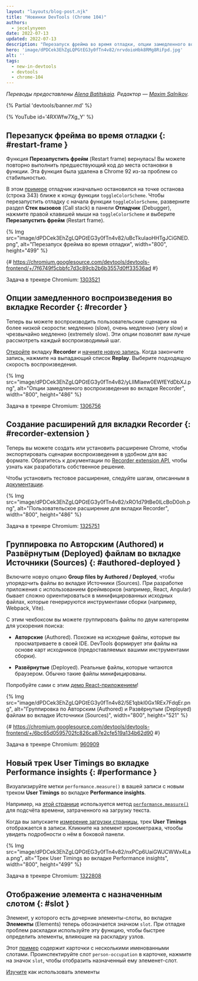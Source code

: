 ```yaml
---
layout: "layouts/blog-post.njk"
title: "Новинки DevTools (Chrome 104)"
authors:
  - jecelynyeen
date: 2022-07-13
updated: 2022-07-13
description: "Перезапуск фрейма во время отладки, опции замедленного воспроизведения во вкладке Recorder и многое другое."
hero: 'image/dPDCek3EhZgLQPGtEG3y0fTn4v82/nrvdoioHbk8RMg8RiFpd.jpg'
alt: ''
tags:
  - new-in-devtools
  - devtools
  - chrome-104
---
```


*Переводы предоставлены [Alena Batitskaia](https://twitter.com/ABatickaya). Редактор — [Maxim Salnikov](https://twitter.com/webmaxru).*

{% Partial 'devtools/banner.md' %}

{% YouTube id='4RXWfw7Xg_Y' %}

<!-- start: translation instructions -->
<!-- + 1. Remove the "draft: true" tag above when submitting PR -->
<!-- + 2. Provide translations under each of the English commented original content -->
<!-- + 3. Translate the "description" tag above -->
<!-- + 4. Translate all the <img> alt text -->
<!-- 5. Update the whats-new.md file -->

<!-- ## Restart frame during debugging {: #restart-frame } -->
## Перезапуск фрейма во время отладки {: #restart-frame }

<!-- The **Restart frame** feature is back! You can re-run the preceding code when paused somewhere in a function. Previously, this feature was deprecated and removed in Chrome 92 due to stability issues.  -->
Функция **Перезапустить фрейм** (Restart frame) вернулась! Вы можете повторно выполнить предшествующий код до места остановки в функции. Эта функция была удалена в Chrome 92 из-за проблем со стабильностью.

<!-- In this [example](https://jec.fish/), the debugger initially paused at the breakpoint (line 343) near the end of the `toggleColorScheme` function. To restart the debugging from the beginning of the `toggleColorScheme` function, expand the **Call stack** section in the **Debugger** pane, right click on `toggleColorScheme` and select **Restart frame**.  -->
В этом [примере](https://jec.fish) отладчик изначально остановился на точке останова (строка 343) ближе к концу функции `toggleColorScheme`. Чтобы перезапустить отладку с начала функции `toggleColorScheme`, разверните раздел **Стек вызовов** (Call stack) в панели **Отладчик** (Debugger), нажмите правой клавишей мыши на `toggleColorScheme` и выберите **Перезапустить фрейм** (Restart frame).

{% Img src="image/dPDCek3EhZgLQPGtEG3y0fTn4v82/uBcTkuIaoHHTgJCiGNED.png", alt="Перезапуск фрейма во время отладки", width="800", height="499" %}

{# https://chromium.googlesource.com/devtools/devtools-frontend/+/7f6749f5cbbfc7d3c89cb2b6b3557d0ff33536ad #}

Задача в трекере Chromium: [1303521](https://crbug.com/1303521)


<!-- ## Slow replay options in the Recorder panel {: #recorder } -->
## Опции замедленного воспроизведения во вкладке Recorder {: #recorder }

<!-- You can now replay user flows at a slower speed — slow, very slow, and extremely slow. These options let you better observe each step replay on screen. -->
Теперь вы можете воспроизводить пользовательские сценарии на более низкой скорости: медленно (slow), очень медленно (very slow) и чрезвычайно медленно (extremely slow). Эти опции позволят вам лучше рассмотреть каждый воспроизводимый шаг.

<!-- [Open](/docs/devtools/recorder/#open) the **Recorder** panel and [start a new recording](/docs/devtools/recorder/#record). Once the recording is done, click on the **Replay** dropdown button. Select a speed to start a replay. -->
[Откройте](/docs/devtools/recorder/#open) вкладку **Recorder** и [начните новую запись](/docs/devtools/recorder/#record). Когда закончите запись, нажмите на выпадающий список **Replay**. Выберите подходящую скорость воспроизведения.

{% Img src="image/dPDCek3EhZgLQPGtEG3y0fTn4v82/yLIIMlaew0EWfEYdDbXJ.png", alt="Опции замедленного воспроизведения во вкладке Recorder", width="800", height="486" %}

Задача в трекере Chromium: [1306756](https://crbug.com/1306756)


<!-- ## Build an extension for the Recorder panel {: #recorder-extension } -->
## Создание расширений для вкладки Recorder {: #recorder-extension }

<!-- You can now build or install a Chrome extension to export replay scripts in your favorite format. See [Recorder extension API](/docs/extensions/reference/devtools_recorder/) documentation to learn how to build one. -->
Теперь вы можете создать или установить расширение Chrome, чтобы экспортировать сценарии воспроизведения в удобном для вас формате. Обратитесь к документации по [Recorder extension API](/docs/extensions/reference/devtools_recorder/), чтобы узнать как разработать собственное решение.

<!-- To install a demo extension, follow [these steps](https://github.com/puppeteer/replay#create-a-chrome-extension-for-recorder-available-from-chrome-104-onwards) outlined in the documentation.  -->
Чтобы установить тестовое расширение, следуйте шагам, описанным в [документации](https://github.com/puppeteer/replay#create-a-chrome-extension-for-recorder-available-from-chrome-104-onwards).

{% Img src="image/dPDCek3EhZgLQPGtEG3y0fTn4v82/xRO1d79tBe0ILcBoD0oh.png", alt="Пользовательское расширение для вкладки Recorder", width="800", height="486" %}

Задача в трекере Chromium: [1325751](https://crbug.com/1325751)


<!-- ## Group files by Authored / Deployed in the Sources panel {: #authored-deployed } -->
## Группировка по Авторским (Authored) и Развёрнутым (Deployed) файлам во вкладке Источники (Sources) {: #authored-deployed }

<!-- Enable the new **Group files by Authored / Deployed** option to organize your files in the Sources panel. When developing web applications with frameworks (for example, React, Angular), it can be difficult to navigate the source files due to the minified files generated by the build tools (for example, Webpack, Vite).  -->
Включите новую опцию **Group files by Authored / Deployed**, чтобы упорядочить файлы во вкладке Источники (Sources). При разработке приложения с использованием фреймворков (например, React, Angular) бывает сложно ориентироваться в минифицированных исходных файлах, которые генерируются инструментами сборки (например, Webpack, Vite).

<!-- With this checkbox, you can group files into 2 categories for quicker file search: -->
С этим чекбоксом вы можете группировать файлы по двум категориям для ускорения поиска:

<!-- - **Authored**. Similar to the source files you view in your IDE. DevTools generates these files based on source maps (provided by your build tools).  -->
- **Авторские** (Authored). Похожие на исходные файлы, которые вы просматриваете в своей IDE. DevTools формирует эти файлы на основе карт исходников (предоставляемых вашими инструментами сборки).
<!-- - **Deployed**. The actual files that the browser reads. Usually these files are minified. -->
- **Развёрнутые** (Deployed). Реальные файлы, которые читаются браузером. Обычно такие файлы минифицированы.

<!-- Try it yourself with this [React demo](https://reactjs.org/)! -->
Попробуйте сами с этим [демо React-приложением](https://reactjs.org/)!

{% Img src="image/dPDCek3EhZgLQPGtEG3y0fTn4v82/5E1qbkl0Gx1REx7FdqEr.png", alt="Группировка по Авторским (Authored) и Развёрнутым (Deployed) файлам во вкладке Источники (Sources)", width="800", height="521" %}

{# https://chromium.googlesource.com/devtools/devtools-frontend/+/6bc65d0595702fc826ca87e2cfe519a134b62d90 #}

Задача в трекере Chromium: [960909](https://crbug.com/960909)


<!-- ## New User Timings track in the Performance insights panel {: #performance } -->
## Новый трек User Timings во вкладке Performance insights {: #performance }

<!-- Visualize `performance.measure()` marks in your recording with the new **User Timings** track in the **Performance insights** panel. -->
Визуализируйте метки `performance.measure()` в вашей записи с новым треком **User Timings** во вкладке **Performance insights**.

<!-- For example, this [web page](https://jec.fish/demo/perf-measure) uses the [`performance.measure()`](https://web.dev/articles/usertiming#calculating_measurements_with_measure()) method to calculate the elapsed time of text loading. -->
Например, на [этой странице](https://jec.fish/demo/perf-measure) используется метод [`performance.measure()`](https://web.dev/articles/usertiming#calculating_measurements_with_measure()) для подсчёта времени, затраченного на загрузку текста.

<!-- When you start [measuring the page load](/docs/devtools/performance-insights/#record), the **User Timings** track shows in the recording. Click on the timings item to view its details on the side pane. -->
Когда вы запускаете [измерение загрузки страницы](/docs/devtools/performance-insights/#record), трек **User Timings** отображается в записи. Кликните на элемент хронометража, чтообы увидеть подробности о нём в боковой панели.

{% Img src="image/dPDCek3EhZgLQPGtEG3y0fTn4v82/nxPCp6UaiGWJCWWx4Laa.png", alt="Трек User Timings во вкладке Performance insights", width="800", height="499" %}

Задача в трекере Chromium: [1322808](https://crbug.com/1322808)


<!-- ## Reveal assigned slot of an element {: #slot } -->
## Отображение элемента с назначенным слотом {: #slot }

<!-- Slotted elements in the **Elements** panel have a new `slot` badge. When debugging layout issues, use this feature to identify the element which affects the node's layout quicker.  -->
Элемент, у которого есть дочерние элементы-слоты, во вкладке **Элементы** (Elements) теперь обозначается значком `slot`. При отладке проблем раскладки используйте эту функцию, чтобы быстрее определить элементы, влияющие на раскладку узлов.

<!-- This [example](https://mdn.github.io/web-components-examples/slotted-pseudo-element/) contains cards with a few named slots. Inspect the `person-occupation` slot of a card, click the `slot` badge next to it to reveal its assigned slot. -->
Этот [пример](https://mdn.github.io/web-components-examples/slotted-pseudo-element/) содержит карточки с несколькими именованными слотами. Проинспектируйте слот `person-occupation` в карточке, нажмите на значок `slot`, чтобы отобразить назначенный ему элеменет-слот.

<!-- [Learn](https://developer.mozilla.org/docs/Web/Web_Components/Using_templates_and_slots) how to use [<template>](https://developer.mozilla.org/docs/Web/HTML/Element/template) and [<slot>](https://developer.mozilla.org/docs/Web/HTML/Element/slot) elements to create a flexible template that can then be used to populate the shadow DOM of a web component. -->
[Изучите](https://developer.mozilla.org/docs/Web/Web_Components/Using_templates_and_slots) как использовать элементы [<template>](https://developer.mozilla.org/docs/Web/HTML/Element/template) и [<slot>](https://developer.mozilla.org/docs/Web/HTML/Element/slot) для создания гибкого шаблона, который затем может быть использован в теневом DOM веб-компонента.

{% Img src="image/dPDCek3EhZgLQPGtEG3y0fTn4v82/7uQGHp9WoMCG1RIAkgIF.png", alt="Отображение элемента с назначенным слотом", width="800", height="486" %}

{# https://chromium.googlesource.com/devtools/devtools-frontend/+/164e238dabefc08018318a981131eedf2e81736b #}

Задача в трекере Chromium: [1018906](https://crbug.com/1018906)


<!-- ## Simulate hardware concurrency for Performance recordings {: #simulate } -->
## Симуляция аппаратного параллелизма при записи Производительности (Performance) {: #simulate }

<!-- The new **Hardware concurrency** setting in the **Performance** panel allows developers to configure the value reported by `navigator.hardwareConcurrency`. -->
Новая настройка **Аппаратный параллелизм** (Hardware concurrency) во вкладке **Производительность** (Performance) позволяет разработчикам настраивать значение, сообщаемое `navigator.hardwareConcurrency`.

<!-- Some applications use `navigator.hardwareConcurrency` to control the degree of parallelism of their application, for example, to control Emscripten pthread pool size. With this feature, developers can test their application performance with different core counts. -->
Некоторые приложения используют `navigator.hardwareConcurrency`, чтобы контролировать степень параллелизма. Например, чтобы контролировать размер пула Emscripten pthread. С помощью этой функции разработчики могут тестировать производительность своих приложений с разным количеством ядер.

{% Img src="image/dPDCek3EhZgLQPGtEG3y0fTn4v82/PyykGRv29FZbBKJAwWOW.png", alt="Симуляция аппаратного параллелизма при записи Производительности (Performance)", width="800", height="536" %}

{# https://chromium.googlesource.com/devtools/devtools-frontend/+/b26de259d74a45e700d989ad9178c5e3a8b73145 #}

Задача в трекере Chromium: [1297439](https://crbug.com/1297439)


<!-- ## Preview non-color value when autocompleting CSS variables {: #css-var } -->
## Предпросмотр нецветовых значений при автодополнении переменных CSS {: #css-var }

<!-- When autocompleting CSS variables, DevTools now populates the non-color variable with a meaningful value so that you can preview what kind of change the value will have on the node. -->
Когда CSS-переменная автоматически дополняется, DevTools теперь заполняет «нецветовую» переменную осмысленным значением, чтобы вы могли предварительно просмотреть, как изменится значение на узле.

{% Img src="image/dPDCek3EhZgLQPGtEG3y0fTn4v82/V4slwNtX9HwLPdAyr8JF.png", alt="Предпросмотр нецветовых значений при автодополнении переменных CSS", width="800", height="431" %}

{# https://chromium.googlesource.com/devtools/devtools-frontend/+/977cc58cb5654a2b68142ef8ac1b3f9ac2822694 #}

Задача в трекере Chromium: [1285091](https://crbug.com/1285091)


<!-- ## Identify blocking frames in the Back/forward cache pane {: #bfcache } -->
## Определение блокирующего фрейма на панели Возвратного кэша (Back/forward cache) {: #bfcache }

<!-- The [Back/forward cache](/docs/devtools/application/back-forward-cache/) pane in the **Application** panel has new **frames** section to help you identify blocking frames that may be preventing the page from being eligible for bfcache. -->
Панель [Возвратный кэш (Back/forward cache)](/docs/devtools/application/back-forward-cache/) во вкладке **Приложение** (Application) теперь содержит раздел **Фреймы** (frames). Это поможет определить блокирующие фреймы, которые могут препятствовать доступу страницы к возвратному кэшу.

{% Img src="image/dPDCek3EhZgLQPGtEG3y0fTn4v82/UaRYEoYYoXhjSIn9seYK.png", alt="Определение блокирующего фрейма на панели Возвратного кэша (Back/forward cache)", width="800", height="486" %}

{# https://chromium.googlesource.com/devtools/devtools-frontend/+/897799b24fff0639d483111dd2d957288ba2bd06 #}

Задача в трекере Chromium: [1288158](https://crbug.com/1288158)


<!-- ## Improved autocomplete suggestions for JavaScript objects {: #autocomplete } -->
## Улучшены подсказки автодополнения для объектов JavaScript {: #autocomplete }

<!-- The the autocompletion for JavaScript object properties now display based on this order: -->
Подсказки автодополнения для свойств объектов JavaScript теперь отображаются в следующем порядке:

<!-- 1. Own enumerable properties
2. Own non-enumerable properties
3. Inherited enumerable properties
4. Inherited non-enumerable properties -->
1. Собственные перечисляемые свойства;
1. Собственные неперечисляемые свойства;
1. Наследуемые перечисляемые свойства;
1. Наследуемые неперечисляемые свойства.

<!-- Previously, developers found it harder to find relevant properties because the suggestion only favored own properties over inherited properties, and all inherited properties were given equal priority. -->
Ранее разработчики отмечали, что бывает сложно найти релевантное свойство, потому что в подсказках предпочтение отдавалось только собственным свойствам в ущерб наследуемым свойствам, и всем наследуемым свойствам назначался одинаковый приоритет.

{% Img src="image/dPDCek3EhZgLQPGtEG3y0fTn4v82/IvFTcOWrBOTTMRHqn8u4.png", alt="Улучшены подсказки автодополнения для объектов JavaScript", width="800", height="563" %}

{# https://chromium.googlesource.com/devtools/devtools-frontend/+/cee5205ae93c95b1dce49e220b9ebfa8c998d5a6 #}

Задача в трекере Chromium: [1299241](https://crbug.com/1299241)


<!-- ## Source maps improvements {: #sourcemaps } -->
## Улучшение карт источников {: #sourcemaps }

<!-- Here are a few fixes on source maps to improve the overall debugging experience: -->
Внесено несколько исправлений в карты источников, чтобы улучшить опыт отладки:

<!-- - Breakpoints now work in inline `<script>` with sourceURL annotations. -->
- Точки останова теперь работают во встроенных `<script>` с аннотациями sourceURL.
<!-- - The debugger now resolves block scoped variables in the **Scope** view with source maps. -->
- Отладчик теперь вычисляет переменные с блочной областью видимости в представлении **Scope** с помощью карт исходников.
  {% Img src="image/dPDCek3EhZgLQPGtEG3y0fTn4v82/gv9cGnDMF7OVlXPWntII.png", alt="Вычисленная перемення с блочной областью видимости", width="800", height="532" %}
<!-- - The debugger now resolves variables in arrow functions in the **Scope** view with source maps. -->
- Отладчик теперь вычисляет переменные в стрелочных функциях в представлении **Scope** с помощью карт исходников.
  {% Img src="image/dPDCek3EhZgLQPGtEG3y0fTn4v82/CZk0xjwMQAqknkW5G4Xf.png", alt="Вычисленная перемення стрелочной функции", width="800", height="479" %}

Задачи в трекере Chromium: [1329113](https://crbug.com/1329113), [1322115](https://crbug.com/1322115)


<!-- ## Miscellaneous highlights {: #misc } -->
## Другие важные моменты {: #misc }

<!-- These are some noteworthy fixes in this release: -->
Вот несколько заслуживающих внимания исправлений в этом выпуске:

<!-- - Fixed the **Auto-completion** setting for the **Sources** panel. Previously, the auto-complete always on even the setting is disabled. ([1323286](https://crbug.com/1323286)) -->
- Исправлена работа настройки **Автодополнение** (Auto-completion) во вкладке **Источники** (Sources). Ранее автодополнение срабатывало всегда, даже если соответствующая настройка была выключена. ([1323286](https://crbug.com/1323286))
<!-- - Updated the **Manifest** tab in the **Application** panel to parse the latest color scheme format. ([1318305](https://crbug.com/1318305)) -->
- Исправлена вкладка **Манифест** (Manifest) во вкладке **Приложение** (Application), теперь на ней отображается последний формат цветовой схемы. ([1318305](https://crbug.com/1318305))
<!-- - Improved the suggestions for the `<script async>` rendering blocking issues in the **Performance insights** panel. Previously,  DevTools suggested to `add async attribute to the script tag` even though the script is already marked as async. ([1334096](https://crbug.com/1334096)) -->
- Улучшены предложения по проблемам блокировки рендеринга `<script async>` во вкладке **Performance insights**. Ранее в DevTools выводилось предложение `add async attribute to the script tag`, даже когда скрипт уже был помечен как асинхронный. ([1334096](https://crbug.com/1334096))
<!-- - The **Performance insights** panel now detects iframes as potential causes for layout shifts. You can view the iframe details in the **Details** pane. ([1328873](https://crbug.com/1328873)) -->
- Вкладка **Performance insights** теперь определяет iframe-ы как потенциальную причину скачков раскладки. Вы можете просматривать детали iframe-ов в панели **Details**. ([1328873](https://crbug.com/1328873))
<!-- - When [open file](/docs/devtools/resources/#open) in the **Command menu**, the authored files (files generated by source maps) are now ranked higher so they appear above similarly named deployed scripts. ([1312929](https://crbug.com/1312929))  -->
- При [открытии файлов](/docs/devtools/resources/#open) в **Command menu** авторские файлы (файлы, сгенерированные на основе карт источников) теперь находятся в списке выше, чем развёрнутые файлы с аналогичными именами. ([1312929](https://crbug.com/1312929))


{% Partial 'devtools/reach-out.md' %}
{% Partial 'devtools/whats-new.md' %}
